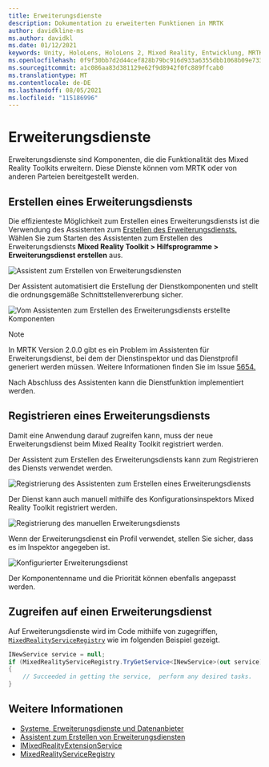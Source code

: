 ```yaml
---
title: Erweiterungsdienste
description: Dokumentation zu erweiterten Funktionen in MRTK
author: davidkline-ms
ms.author: davidkl
ms.date: 01/12/2021
keywords: Unity, HoloLens, HoloLens 2, Mixed Reality, Entwicklung, MRTK,
ms.openlocfilehash: 0f9f30bb7d2d44cef828b79bc916d933a6355dbb1068b09e73317d1c977ef45a
ms.sourcegitcommit: a1c086aa83d381129e62f9d8942f0fc889ffcab0
ms.translationtype: MT
ms.contentlocale: de-DE
ms.lasthandoff: 08/05/2021
ms.locfileid: "115186996"
---
```

# <a name="extension-services"></a>Erweiterungsdienste

Erweiterungsdienste sind Komponenten, die die Funktionalität des Mixed Reality Toolkits erweitern. Diese Dienste können vom MRTK oder von anderen Parteien bereitgestellt werden.

## <a name="creating-an-extension-service"></a>Erstellen eines Erweiterungsdiensts

Die effizienteste Möglichkeit zum Erstellen eines Erweiterungsdiensts ist die Verwendung des Assistenten zum [Erstellen des Erweiterungsdiensts.](../tools/extension-service-creation-wizard.md)
Wählen Sie zum Starten des Assistenten zum Erstellen des Erweiterungsdiensts **Mixed Reality Toolkit > Hilfsprogramme > Erweiterungsdienst erstellen** aus.

![Assistent zum Erstellen von Erweiterungsdiensten](../images/extension-wizard/ExtensionServiceCreationWizard.png)

Der Assistent automatisiert die Erstellung der Dienstkomponenten und stellt die ordnungsgemäße Schnittstellenvererbung sicher.

![Vom Assistenten zum Erstellen des Erweiterungsdiensts erstellte Komponenten](../images/extension-wizard/ExtensionServiceComponents.png)

> [!Note]
> In MRTK Version 2.0.0 gibt es ein Problem im Assistenten für Erweiterungsdienst, bei dem der Dienstinspektor und das Dienstprofil generiert werden müssen. Weitere Informationen finden Sie im Issue [5654.](https://github.com/microsoft/MixedRealityToolkit-Unity/issues/5654)

Nach Abschluss des Assistenten kann die Dienstfunktion implementiert werden.

## <a name="registering-an-extension-service"></a>Registrieren eines Erweiterungsdiensts

Damit eine Anwendung darauf zugreifen kann, muss der neue Erweiterungsdienst beim Mixed Reality Toolkit registriert werden.

Der Assistent zum Erstellen des Erweiterungsdiensts kann zum Registrieren des Diensts verwendet werden.

![Registrierung des Assistenten zum Erstellen eines Erweiterungsdiensts](../images/extension-wizard/ExtensionServiceWizardRegister.png)

Der Dienst kann auch manuell mithilfe des Konfigurationsinspektors Mixed Reality Toolkit registriert werden.

![Registrierung des manuellen Erweiterungsdiensts](../images/profiles/RegisterExtensionService.png)

Wenn der Erweiterungsdienst ein Profil verwendet, stellen Sie sicher, dass es im Inspektor angegeben ist.

![Konfigurierter Erweiterungsdienst](../images/profiles/ConfiguredExtensionService.png)

Der Komponentenname und die Priorität können ebenfalls angepasst werden.

## <a name="accessing-an-extension-service"></a>Zugreifen auf einen Erweiterungsdienst

Auf Erweiterungsdienste wird im Code mithilfe von zugegriffen, [`MixedRealityServiceRegistry`](xref:Microsoft.MixedReality.Toolkit.MixedRealityServiceRegistry) wie im folgenden Beispiel gezeigt.

```c#
INewService service = null;
if (MixedRealityServiceRegistry.TryGetService<INewService>(out service))
{
    // Succeeded in getting the service,  perform any desired tasks.
}
```

## <a name="see-also"></a>Weitere Informationen

- [Systeme, Erweiterungsdienste und Datenanbieter](../../architecture/systems-extensions-providers.md)
- [Assistent zum Erstellen von Erweiterungsdiensten](../tools/extension-service-creation-wizard.md)
- [IMixedRealityExtensionService](xref:Microsoft.MixedReality.Toolkit.IMixedRealityExtensionService)
- [MixedRealityServiceRegistry](xref:Microsoft.MixedReality.Toolkit.MixedRealityServiceRegistry)
